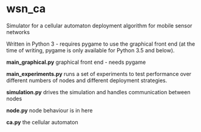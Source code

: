 # wsn_ca
Simulator for a cellular automaton deployment algorithm for mobile sensor networks

Written in Python 3 - requires pygame to use the graphical front end (at the time of writing, pygame is only available for Python 3.5 and below).

__main_graphical.py__ graphical front end - needs pygame

__main_experiments.py__ runs a set of experiments to test performance over different numbers of nodes and different deployment strategies.

__simulation.py__ drives the simulation and handles communication between nodes

__node.py__ node behaviour is in here

__ca.py__ the cellular automaton
